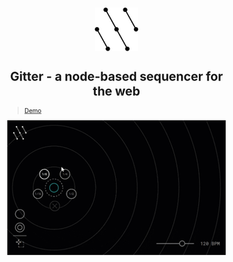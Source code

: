 <p align="center">
  <img src="docs/logo.png" width="100px" />
</p>

<h1 align="center">
  Gitter - a node-based sequencer for the web
</h1>

> [Demo](https://philippfromme.github.io/gitter-demo/)

![Screencast](docs/screencast.gif)
